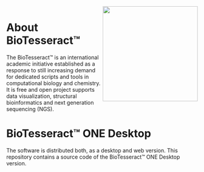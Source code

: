 <div align="right" style="position:relative; float:right;">
  <img src="https://cloud.githubusercontent.com/assets/17867916/17073889/52aeca5e-5075-11e6-92a2-34884bd72d8c.png" width="250px"/>
</div>

# About BioTesseract™ 

The BioTesseract™ is an international academic initiative established as a response to still increasing demand for dedicated scripts and tools in computational biology and chemistry. It is free and open project supports data visualization, structural bioinformatics and next generation sequencing (NGS).

# BioTesseract™ ONE Desktop
The software is distributed both, as a desktop and web version. This repository contains a source code of the BioTesseract™ ONE Desktop version.  
